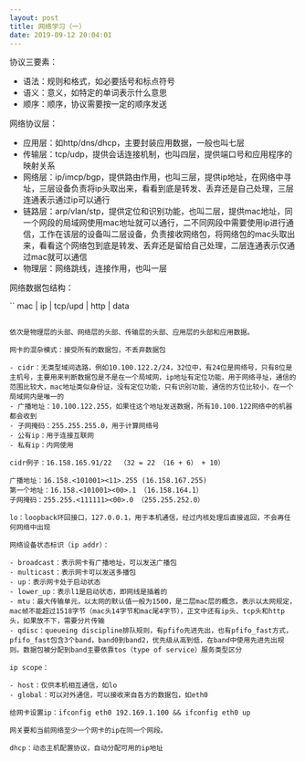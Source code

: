 ```yaml
---
layout: post
title: 网络学习（一）
date: 2019-09-12 20:04:01
---
```


协议三要素：

- 语法：规则和格式，如必要括号和标点符号
- 语义：意义，如特定的单词表示什么意思
- 顺序：顺序，协议需要按一定的顺序发送

网络协议层：

- 应用层：如http/dns/dhcp，主要封装应用数据，一般也叫七层
- 传输层：tcp/udp，提供会话连接机制，也叫四层，提供端口号和应用程序的映射关系
- 网络层：ip/imcp/bgp，提供路由作用，也叫三层，提供ip地址，在网络中寻址，三层设备负责将ip头取出来，看看到底是转发、丢弃还是自己处理，三层连通表示通过ip可以通行
- 链路层：arp/vlan/stp，提供定位和识别功能，也叫二层，提供mac地址，同一个网段的局域网使用mac地址就可以通行，二不同网段中需要使用ip进行通信，工作在该层的设备叫二层设备，负责接收网络包，将网络包的mac头取出来，看看这个网络包到底是转发、丢弃还是留给自己处理，二层连通表示仅通过mac就可以通信
- 物理层：网络跳线，连接作用，也叫一层

网络数据包结构：

``
mac | ip | tcp/upd | http | data
```

依次是物理层的头部、网络层的头部、传输层的头部、应用层的头部和应用数据。

网卡的混杂模式：接受所有的数据包，不丢弃数据包

- cidr：无类型域间选路，例如10.100.122.2/24，32位中，有24位是网络号，只有8位是主机号，主要用来判断数据包是不是在一个局域网，ip地址有定位功能，用于网络寻址，通信的范围比较大，mac地址类似身份证，没有定位功能，只有识别功能，通信的方位比较小，在一个局域网内是唯一的
- 广播地址：10.100.122.255，如果往这个地址发送数据，所有10.100.122网络中的机器都会收到
- 子网掩码：255.255.255.0，用于计算网络号
- 公有ip：用于连接互联网
- 私有ip：内网使用

cidr例子：16.158.165.91/22  （32 = 22 （16 + 6） + 10）

广播地址：16.158.<101001><11>.255 (16.158.167.255)
第一个地址：16.158.<101001><00>.1 （16.158.164.1）
子网掩码：255.255.<111111><00>.0 （255.255.252.0）

lo：loopback环回接口，127.0.0.1，用于本机通信，经过内核处理后直接返回，不会再任何网络中出现

网络设备状态标识（ip addr）：

- broadcast：表示网卡有广播地址，可以发送广播包
- multicast：表示网卡可以发送多播包
- up：表示网卡处于启动状态
- lower_up：表示l1是启动状态，即网线是插着的
- mtu：最大传输单元，以太网的默认值一般为1500，是二层mac层的概念，表示以太网规定，mac帧不能超过1518字节（mac头14字节和mac尾4字节），正文中还有ip头、tcp头和http头，如果放不下，需要分片传输
- qdisc：queueing discipline排队规则，有pfifo先进先出，也有pfifo_fast方式，pfifo_fast包含3个band，band0到band2，优先级从高到低，在band中使用先进先出规则。数据包被分配到band主要依靠tos（type of service）服务类型区分

ip scope：

- host：仅供本机相互通信，如lo
- global：可以对外通信，可以接收来自各方的数据包，如eth0

给网卡设置ip：ifconfig eth0 192.169.1.100 && ifconfig eth0 up

网关要和当前网络至少一个网卡的ip在同一个网段。

dhcp：动态主机配置协议，自动分配可用的ip地址
